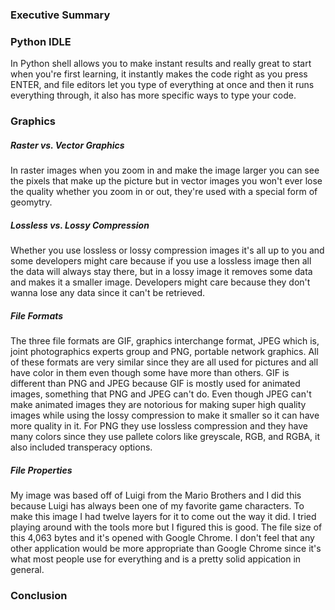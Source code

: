 ### Executive Summary




### Python IDLE
In Python shell allows you to make instant results and really great to start when you're first learning, it instantly makes the code right as you press ENTER, and file editors let you type of everything at once and then it runs everything through, it also has more specific ways to type your code. 



### Graphics
##### Raster vs. Vector Graphics
In raster images when you zoom in and make the image larger you can see the pixels that make up the picture but in vector images you won't ever lose the quality whether you zoom in or out, they're used with a special form of geomytry. 
##### Lossless vs. Lossy Compression
Whether you use lossless or lossy compression images it's all up to you and some developers might care because if you use a lossless image then all the data will always stay there, but in a lossy image it removes some data and makes it a smaller image. Developers might care because they don't wanna lose any data since it can't be retrieved. 
##### File Formats
The three file formats are GIF, graphics interchange format, JPEG which is, joint photographics experts group and PNG, portable network graphics. All of these formats are very similar since they are all used for pictures and all have color in them even though some have more than others. GIF is different than PNG and JPEG because GIF is mostly used for animated images, something that PNG and JPEG can't do. Even though JPEG can't make animated images they are notorious for making super high quality images while using the lossy compression to make it smaller so it can have more quality in it. For PNG they use lossless compression and they have many colors since they use pallete colors like greyscale, RGB, and RGBA, it also included transperacy options. 
##### File Properties
My image was based off of Luigi from the Mario Brothers and I did this because Luigi has always been one of my favorite game characters. To make this image I had twelve layers for it to come out the way it did. I tried playing around with the tools more but I figured this is good. The file size of this 4,063 bytes and it's opened with Google Chrome. I don't feel that any other application would be more appropriate than Google Chrome since it's what most people use for everything and is a pretty solid appication in general. 

### Conclusion 
